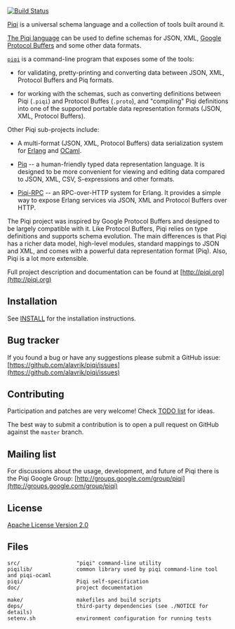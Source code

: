 [![Build Status](https://travis-ci.org/alavrik/piqi.png)](https://travis-ci.org/alavrik/piqi)

[Piqi](http://piqi.org) is a universal schema language and a collection of tools
built around it.

[The Piqi language](http://piqi.org/doc/piqi/) can be used to define schemas for
JSON, XML, [Google Protocol Buffers](http://code.google.com/p/protobuf/) and
some other data formats.

[`piqi`](http://piqi.org/doc/tools/) is a command-line program that exposes some
of the tools:

- for validating, pretty-printing and converting data between JSON, XML,
  Protocol Buffers and Piq formats.

- for working with the schemas, such as converting definitions between Piqi
  (`.piqi`) and Protocol Buffes (`.proto`), and "compiling" Piqi definitions
  into one of the supported portable data representation formats (JSON, XML,
  Protocol Buffers).

Other Piqi sub-projects include:

- A multi-format (JSON, XML, Protocol Buffers) data serialization system for
  [Erlang](https://github.com/alavrik/piqi-erlang) and
  [OCaml](https://github.com/alavrik/piqi-ocaml).

- [Piq](http://piqi.org/doc/piq/) -- a human-friendly typed data representation
  language. It is designed to be more convenient for viewing and editing data
  compared to JSON, XML, CSV, S-expressions and other formats.

- [Piqi-RPC](https://github.com/alavrik/piqi-rpc/) -- an RPC-over-HTTP system
  for Erlang. It provides a simple way to expose Erlang services via JSON, XML
  and Protocol Buffers over HTTP.

The Piqi project was inspired by Google Protocol Buffers and designed to be
largely compatible with it. Like Protocol Buffers, Piqi relies on type
definitions and supports schema evolution. The main differences is that Piqi has
a richer data model, high-level modules, standard mappings to JSON and XML, and
comes with a powerful data representation format (Piq). Also, Piqi is a lot more
extensible.

Full project description and documentation can be found at
[http://piqi.org](http://piqi.org)


Installation
------------

See [INSTALL](INSTALL) for the installation instructions.


Bug tracker
-----------

If you found a bug or have any suggestions please submit a GitHub issue:
[https://github.com/alavrik/piqi/issues](https://github.com/alavrik/piqi/issues)


Contributing
------------

Participation and patches are very welcome! Check [TODO list](TODO) for ideas.

The best way to submit a contribution is to open a pull request on GitHub
against the `master` branch.


Mailing list
------------

For discussions about the usage, development, and future of Piqi there is the
Piqi Google Group:
[http://groups.google.com/group/piqi](http://groups.google.com/group/piqi)


License
-------

[Apache License Version 2.0](LICENSE)


Files
-----

    src/                  "piqi" command-line utility
    piqilib/              common library used by piqi command-line tool and piqi-ocaml
    piqi/                 Piqi self-specification
    doc/                  project documentation

    make/                 makefiles and build scripts
    deps/                 third-party dependencies (see ./NOTICE for details)
    setenv.sh             environment configuration for running tests

